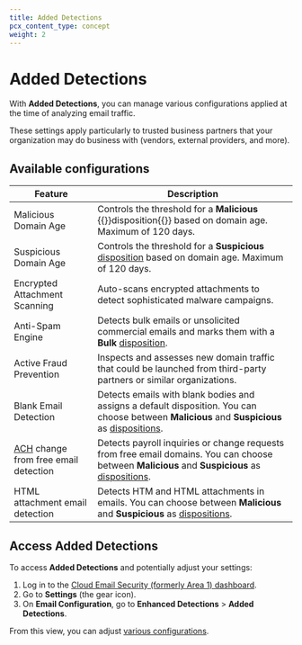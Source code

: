 ```yaml
---
title: Added Detections
pcx_content_type: concept
weight: 2
---
```


# Added Detections

With **Added Detections**, you can manage various configurations applied at the time of analyzing email traffic.

These settings apply particularly to trusted business partners that your organization may do business with (vendors, external providers, and more).

## Available configurations

| Feature | Description |
| --- | --- |
| Malicious Domain Age | Controls the threshold for a **Malicious** {{<glossary-tooltip term_id="disposition" link="/email-security/reference/dispositions-and-attributes/#dispositions">}}disposition{{</glossary-tooltip>}} based on domain age. Maximum of 120 days. |
| Suspicious Domain Age | Controls the threshold for a **Suspicious** [disposition](/email-security/reference/dispositions-and-attributes/#dispositions) based on domain age. Maximum of 120 days. |
| Encrypted Attachment Scanning | Auto-scans encrypted attachments to detect sophisticated malware campaigns. |
| Anti-Spam Engine | Detects bulk emails or unsolicited commercial emails and marks them with a **Bulk** [disposition](/email-security/reference/dispositions-and-attributes/#dispositions). |
| Active Fraud Prevention | Inspects and assesses new domain traffic that could be launched from third-party partners or similar organizations. |
| Blank Email Detection | Detects emails with blank bodies and assigns a default disposition. You can choose between **Malicious** and **Suspicious** as [dispositions](/email-security/reference/dispositions-and-attributes/#dispositions). |
| [ACH](https://en.wikipedia.org/wiki/Automated_clearing_house) change from free email detection | Detects payroll inquiries or change requests from free email domains. You can choose between **Malicious** and **Suspicious** as [dispositions](/email-security/reference/dispositions-and-attributes/#dispositions). | 
| HTML attachment email detection | Detects HTM and HTML attachments in emails. You can choose between **Malicious** and **Suspicious** as [dispositions](/email-security/reference/dispositions-and-attributes/#dispositions). |

## Access Added Detections

To access **Added Detections** and potentially adjust your settings:

1. Log in to the [Cloud Email Security (formerly Area 1) dashboard](https://horizon.area1security.com/).
2. Go to **Settings** (the gear icon).
3. On **Email Configuration**, go to **Enhanced Detections** > **Added Detections**.

From this view, you can adjust [various configurations](#available-configurations).